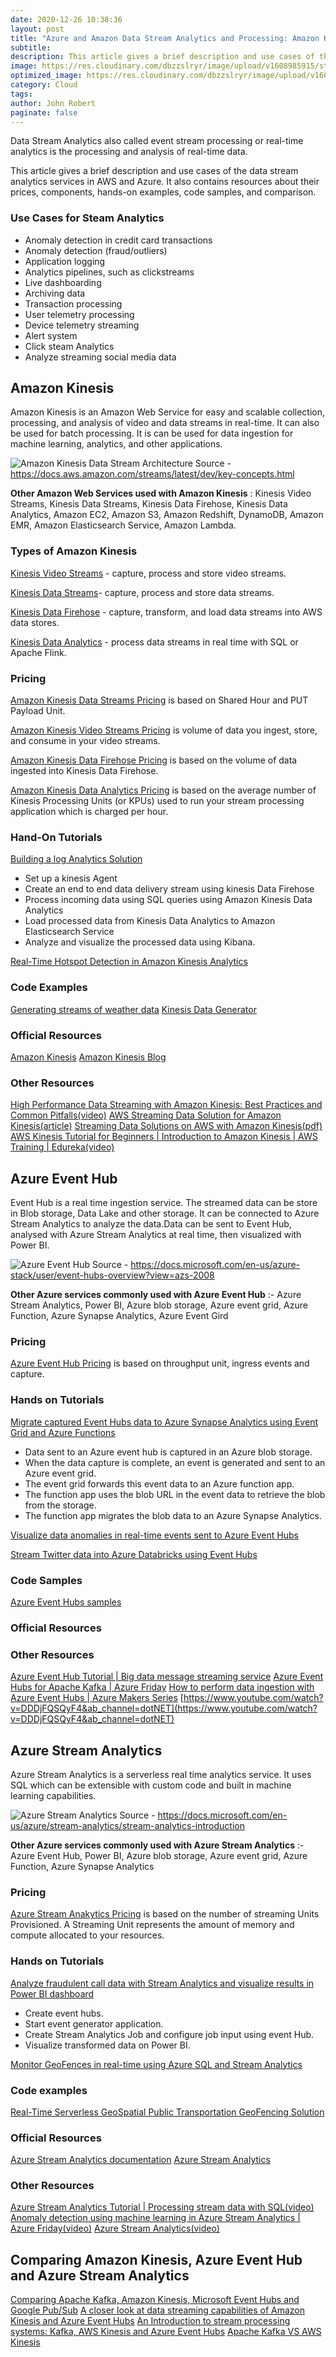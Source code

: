```yaml
---
date: 2020-12-26 10:38:36
layout: post
title: "Azure and Amazon Data Stream Analytics and Processing: Amazon Kinesis, Azure Stream Analytics and  Azure Event Hub"
subtitle:
description: This article gives a brief description and use cases of the data stream analytics services in AWS and Azure. It also contains resources about their prices, components, hands-on examples, code samples, and comparison.
image: https://res.cloudinary.com/dbzzslryr/image/upload/v1608985915/stream%20analytics/data_streams.png
optimized_image: https://res.cloudinary.com/dbzzslryr/image/upload/v1608985915/stream%20analytics/data_streams.png
category: Cloud
tags:
author: John Robert
paginate: false
---
```


Data Stream Analytics also called event stream processing or real-time analytics is the processing and analysis of real-time data. 

This article gives a brief description and use cases of the data stream analytics services in AWS and Azure. It also contains resources about their prices, components, hands-on examples, code samples, and comparison.

### Use Cases for Steam Analytics 

* Anomaly detection in credit card transactions
* Anomaly detection (fraud/outliers)
* Application logging
* Analytics pipelines, such as clickstreams
* Live dashboarding
* Archiving data
* Transaction processing
* User telemetry processing
* Device telemetry streaming
* Alert system 
* Click steam Analytics
* Analyze streaming social media data


## Amazon Kinesis 
Amazon Kinesis is an Amazon Web Service for easy and scalable collection, processing, and analysis of video and data streams in real-time. It can also be used for batch processing. It is can be used for data ingestion for machine learning, analytics, and other applications.

![Amazon Kinesis Data Stream Architecture](https://res.cloudinary.com/dbzzslryr/image/upload/v1608984421/stream%20analytics/kinesis_architecture.png "Amazon Kinesis Data Stream Architecture")
Source - https://docs.aws.amazon.com/streams/latest/dev/key-concepts.html

**Other Amazon Web Services used with Amazon Kinesis** : Kinesis Video Streams, Kinesis Data Streams, Kinesis Data Firehose, Kinesis Data Analytics, Amazon EC2, Amazon S3, Amazon Redshift, DynamoDB, Amazon EMR, Amazon Elasticsearch Service, Amazon Lambda. 

### Types of Amazon Kinesis
[Kinesis Video Streams](https://docs.aws.amazon.com/kinesisvideostreams/latest/dg/what-is-kinesis-video.html) - capture, process and store video streams.

[Kinesis Data Streams](https://docs.aws.amazon.com/streams/latest/dev/introduction.html)- capture, process and store data streams. 

[Kinesis Data Firehose](https://docs.aws.amazon.com/firehose/latest/dev/what-is-this-service.html) - capture, transform, and load data streams into AWS data stores.

[Kinesis Data Analytics](https://docs.aws.amazon.com/kinesisanalytics/latest/dev/what-is.html) - process data streams in real time with SQL or Apache Flink.   



### Pricing
[Amazon Kinesis Data Streams Pricing](https://aws.amazon.com/kinesis/data-streams/pricing/) is based on Shared Hour and PUT Payload Unit.

[Amazon Kinesis Video Streams Pricing](https://aws.amazon.com/kinesis/video-streams/pricing/) is volume of data you ingest, store, and consume in your video streams.

[Amazon Kinesis Data Firehose Pricing](https://aws.amazon.com/kinesis/data-firehose/pricing/) is based on the volume of data ingested into Kinesis Data Firehose.

[Amazon Kinesis Data Analytics Pricing](https://aws.amazon.com/kinesis/data-analytics/pricing/) is based on the average number of Kinesis Processing Units (or KPUs) used to run your stream processing application which is charged per hour.


### Hand-On Tutorials 
[Building a log Analytics Solution](https://aws.amazon.com/getting-started/hands-on/build-log-analytics-solution/)
* Set up a kinesis Agent
* Create an end to end data delivery stream using kinesis Data Firehose 
* Process incoming data using SQL queries using Amazon Kinesis Data Analytics 
* Load processed data from Kinesis Data Analytics to Amazon Elasticsearch Service
* Analyze and visualize the processed data using Kibana.

[Real-Time Hotspot Detection in Amazon Kinesis Analytics](https://aws.amazon.com/blogs/aws/real-time-hotspot-detection-in-amazon-kinesis-analytics/)


### Code Examples 
[Generating streams of weather data](https://github.com/amazon-archives/aws-weathergen)
[Kinesis Data Generator](https://github.com/awslabs/amazon-kinesis-data-generator)

### Official Resources
[Amazon Kinesis](https://aws.amazon.com/kinesis/) 
[Amazon Kinesis Blog](https://aws.amazon.com/blogs/big-data/category/analytics/amazon-kinesis/)


### Other Resources 

[High Performance Data Streaming with Amazon Kinesis: Best Practices and Common Pitfalls(video)](https://www.youtube.com/watch?v=MELPeni0p04&ab_channel=AmazonWebServices)
[AWS Streaming Data Solution for Amazon Kinesis(article)](https://aws.amazon.com/solutions/implementations/aws-streaming-data-solution-for-amazon-kinesis/)
[Streaming Data Solutions on AWS with Amazon Kinesis(pdf)](https://d0.awsstatic.com/whitepapers/whitepaper-streaming-data-solutions-on-aws-with-amazon-kinesis.pdf)
[AWS Kinesis Tutorial for Beginners | Introduction to Amazon Kinesis | AWS Training | Edureka(video)](https://www.youtube.com/watch?v=rYbS5ihk_xg&ab_channel=edureka%21)

## Azure Event Hub
Event Hub is a real time ingestion service. The streamed data can be store in Blob storage, Data Lake and other storage. It can be connected to Azure Stream Analytics to analyze the data.Data can be sent to Event Hub, analysed with Azure Stream Analytics at real time, then visualized with Power BI. 

![Azure Event Hub](https://res.cloudinary.com/dbzzslryr/image/upload/v1608997849/stream%20analytics/event-hub-architecture.png "Azure Event Hub ")
Source - https://docs.microsoft.com/en-us/azure-stack/user/event-hubs-overview?view=azs-2008


**Other Azure services commonly used with Azure Event Hub** :- Azure Stream Analytics, Power BI, Azure blob storage, Azure event grid, Azure Function, Azure Synapse Analytics, Azure Event Gird

### Pricing
[Azure Event Hub Pricing](https://azure.microsoft.com/en-us/pricing/details/event-hubs/) is based on throughput unit, ingress events and capture. 

### Hands on Tutorials 
[Migrate captured Event Hubs data to Azure Synapse Analytics using Event Grid and Azure Functions](https://docs.microsoft.com/en-us/azure/event-hubs/store-captured-data-data-warehouse)
* Data sent to an Azure event hub is captured in an Azure blob storage.
* When the data capture is complete, an event is generated and sent to an Azure event grid.
* The event grid forwards this event data to an Azure function app.
* The function app uses the blob URL in the event data to retrieve the blob from the storage.
* The function app migrates the blob data to an Azure Synapse Analytics.

[Visualize data anomalies in real-time events sent to Azure Event Hubs](https://docs.microsoft.com/en-us/azure/event-hubs/event-hubs-tutorial-visualize-anomalies)

[Stream Twitter data into Azure Databricks using Event Hubs](https://docs.microsoft.com/en-us/azure/databricks/scenarios/databricks-stream-from-eventhubs)


### Code Samples 
[Azure Event Hubs samples](https://github.com/Azure/azure-event-hubs/tree/master/samples)

### Official Resources

### Other Resources
[Azure Event Hub Tutorial | Big data message streaming service](https://www.youtube.com/watch?v=Dc3P27BsK3E&t=537s&ab_channel=AdamMarczak-AzureforEveryone)
[Azure Event Hubs for Apache Kafka | Azure Friday](https://www.youtube.com/watch?v=m3UEDhVYc-Q&t=509s&ab_channel=MicrosoftDeveloper)
[How to perform data ingestion with Azure Event Hubs | Azure Makers Series](https://www.youtube.com/watch?v=45wgY-VSk9I&ab_channel=MicrosoftAzure)
[https://www.youtube.com/watch?v=DDDjFQSQyF4&ab_channel=dotNET](https://www.youtube.com/watch?v=DDDjFQSQyF4&ab_channel=dotNET)


## Azure Stream Analytics 
Azure Stream Analytics is a serverless real time analytics service. It uses SQL which can be extensible with custom code and built in machine learning capabilities.

![Azure Stream Analytics](https://res.cloudinary.com/dbzzslryr/image/upload/v1608999419/stream%20analytics/stream-analytics-pipeline.png "Azure Stream Analytics ")
Source - https://docs.microsoft.com/en-us/azure/stream-analytics/stream-analytics-introduction

**Other Azure services commonly used with Azure Stream Analytics** :- Azure Event Hub, Power BI, Azure blob storage, Azure event grid, Azure Function, Azure Synapse Analytics

### Pricing 
[Azure Stream Anakytics Pricing](https://azure.microsoft.com/en-us/pricing/details/stream-analytics/) is based on the number of streaming Units Provisioned. A Streaming Unit represents the amount of memory and compute allocated to your resources.

### Hands on Tutorials 
[Analyze fraudulent call data with Stream Analytics and visualize results in Power BI dashboard](https://docs.microsoft.com/en-us/azure/stream-analytics/stream-analytics-real-time-fraud-detection)
* Create event hubs. 
* Start event generator application.
* Create Stream Analytics Job and configure job input using event Hub. 
* Visualize transformed data on Power BI. 

[Monitor GeoFences in real-time using Azure SQL and Stream Analytics](https://docs.microsoft.com/en-us/samples/azure-samples/azure-sql-db-serverless-geospatial-stream-analytics/azure-sql-db-serverless-geospatial-stream-analytics/)

### Code examples 
[Real-Time Serverless GeoSpatial Public Transportation GeoFencing Solution](https://github.com/Azure-Samples/azure-sql-db-serverless-geospatial)

### Official Resources
[Azure Stream Analytics documentation](https://docs.microsoft.com/en-us/azure/stream-analytics/)
[Azure Stream Analytics](https://azure.microsoft.com/en-us/services/stream-analytics/)


### Other Resources
[Azure Stream Analytics Tutorial | Processing stream data with SQL(video)](https://www.youtube.com/watch?v=NbGmyjgY0pU&t=582s)
[Anomaly detection using machine learning in Azure Stream Analytics | Azure Friday(video)](https://www.youtube.com/watch?v=Ra8HhBLdzHE)
[Azure Stream Analytics(video)](https://www.youtube.com/watch?v=rrODKaB7XSY)

## Comparing Amazon Kinesis, Azure Event Hub and Azure Stream Analytics 
[Comparing Apache Kafka, Amazon Kinesis, Microsoft Event Hubs and Google Pub/Sub](https://blog.scottlogic.com/2018/04/17/comparing-big-data-messaging)
[A closer look at data streaming capabilities of Amazon Kinesis and Azure Event Hubs](https://christofer.lof.io/2018/03/17/aws-kinesis-and-azure-eventhubs.html)
[An Introduction to stream processing systems: Kafka, AWS Kinesis and Azure Event Hubs](https://blog.container-solutions.com/introduction-stream-processing-systems-kafka-aws-kinesis-azure-event-hubs)
[Apache Kafka VS AWS Kinesis](https://medium.com/faun/apache-kafka-vs-apache-kinesis-57a3d585ef78)



